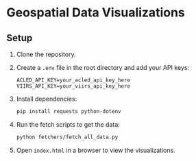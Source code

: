 # Geospatial Data Visualizations

## Setup

1. Clone the repository.
2. Create a `.env` file in the root directory and add your API keys:
    ```
    ACLED_API_KEY=your_acled_api_key_here
    VIIRS_API_KEY=your_viirs_api_key_here
    ```

3. Install dependencies:
    ```bash
    pip install requests python-dotenv
    ```

4. Run the fetch scripts to get the data:
    ```bash
    python fetchers/fetch_all_data.py
    ```

5. Open `index.html` in a browser to view the visualizations.

